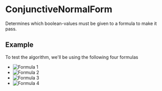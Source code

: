 # ConjunctiveNormalForm
Determines which boolean-values must be given to a formula to make it pass.

## Example
To test the algorithm, we'll be using the following four formulas
* ![Formula 1][formula1]
* ![Formula 2][formula2]
* ![Formula 3][formula3]
* ![Formula 4][formula4]

[formula1]: https://wikimedia.org/api/rest_v1/media/math/render/svg/b55a331db90a18ae2d106c743167aa0970f341fb "Formula 1"
[formula2]: https://wikimedia.org/api/rest_v1/media/math/render/svg/6adf05496a3f0108f139aa490247ae0b8dc0dec7 "Formula 2"
[formula3]: https://wikimedia.org/api/rest_v1/media/math/render/svg/9b9c9c90857c12727201dd9e47a4e7c8658fdbc5 "Formula 3"
[formula4]: https://wikimedia.org/api/rest_v1/media/math/render/svg/74954195333a8593163b93a9688695b8dc74da55 "Formula 4"